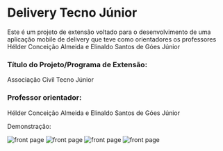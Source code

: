 # Delivery Tecno Júnior
Este é um projeto de extensão voltado para o desenvolvimento de uma aplicação mobile de delivery que teve como orientadores os professores Hélder Conceição Almeida e Elinaldo Santos de Góes Júnior


### Título do Projeto/Programa de Extensão: 
Associação Civil Tecno Júnior

### Professor orientador: 
Hélder Conceição Almeida e Elinaldo Santos de Góes Júnior

Demonstração:

![front page](https://github.com/WelvisSS/Delivery-Tecno-Junior/blob/main/Demo/demo_1.png)
![front page](https://github.com/WelvisSS/Delivery-Tecno-Junior/blob/main/Demo/demo_2.png)
![front page](https://github.com/WelvisSS/Delivery-Tecno-Junior/blob/main/Demo/demo_3.png)
![front page](https://github.com/WelvisSS/Delivery-Tecno-Junior/blob/main/Demo/demo_4.png)